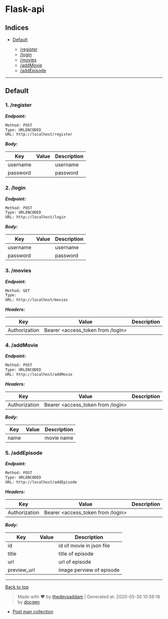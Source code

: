 
# Flask-api



## Indices

* [Default](#default)

  * [/register](#1-register)
  * [/login](#2-login)
  * [/movies](#3-movies)
  * [/addMovie](#4-addmovie)
  * [/addEpisode](#5-addepisode)


--------


## Default



### 1. /register



***Endpoint:***

```bash
Method: POST
Type: URLENCODED
URL: http://localhost/register
```



***Body:***


| Key | Value | Description |
| --- | ------|-------------|
| username |  | username |
| password |  | password |



### 2. /login



***Endpoint:***

```bash
Method: POST
Type: URLENCODED
URL: http://localhost/login
```



***Body:***


| Key | Value | Description |
| --- | ------|-------------|
| username |  | username |
| password |  | password |



### 3. /movies



***Endpoint:***

```bash
Method: GET
Type: 
URL: http://localhost/movies
```


***Headers:***

| Key | Value | Description |
| --- | ------|-------------|
| Authorization | Bearer <access_token from /login> |  |



### 4. /addMovie



***Endpoint:***

```bash
Method: POST
Type: URLENCODED
URL: http://localhost/addMovie
```


***Headers:***

| Key | Value | Description |
| --- | ------|-------------|
| Authorization | Bearer <access_token from /login> |  |



***Body:***


| Key | Value | Description |
| --- | ------|-------------|
| name | | movie name |



### 5. /addEpisode



***Endpoint:***

```bash
Method: POST
Type: URLENCODED
URL: http://localhost/addEpisode
```


***Headers:***

| Key | Value | Description |
| --- | ------|-------------|
| Authorization | Bearer <access_token from /login> |  |



***Body:***


| Key | Value | Description |
| --- | ------|-------------|
| id |  | id of movie in json file |
| title |  | title of episode |
| url |  | url of episode |
| preview_url |  | image perview of episode |



---
[Back to top](#flask-api)
> Made with &#9829; by [thedevsaddam](https://github.com/thedevsaddam) | Generated at: 2020-05-30 10:59:18 by [docgen](https://github.com/thedevsaddam/docgen)
- [Post man collection](https://www.postman.com/collections/d19a3c51400b06a0fbda)
